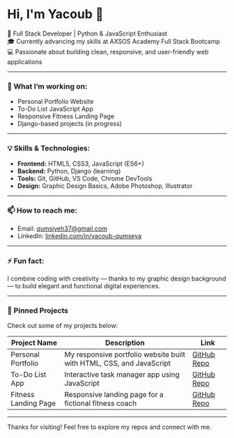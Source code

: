 # Hi, I'm Yacoub 👋

🚀 Full Stack Developer | Python & JavaScript Enthusiast  
🎓 Currently advancing my skills at AXSOS Academy Full Stack Bootcamp  
💻 Passionate about building clean, responsive, and user-friendly web applications

---

### 🔭 What I’m working on:
- Personal Portfolio Website  
- To-Do List JavaScript App  
- Responsive Fitness Landing Page  
- Django-based projects (in progress)

---

### 💡 Skills & Technologies:
- **Frontend:** HTML5, CSS3, JavaScript (ES6+)  
- **Backend:** Python, Django (learning)  
- **Tools:** Git, GitHub, VS Code, Chrome DevTools  
- **Design:** Graphic Design Basics, Adobe Photoshop, Illustrator

---

### 📫 How to reach me:
- Email: [qumsiyeh37@gmail.com](mailto:qumsiyeh37@gmail.com)  
- LinkedIn: [linkedin.com/in/yacoub-qumseya](https://www.linkedin.com/in/yacoub-qumseya-9227a2132/)  

---

### ⚡ Fun fact:
I combine coding with creativity — thanks to my graphic design background — to build elegant and functional digital experiences.

---

### 📌 Pinned Projects
Check out some of my projects below:

| Project Name           | Description                             | Link                                  |
|-----------------------|-------------------------------------|-------------------------------------|
| Personal Portfolio    | My responsive portfolio website built with HTML, CSS, and JavaScript | [GitHub Repo](https://github.com/Jacob11Q1/your-portfolio-repo) |
| To-Do List App        | Interactive task manager app using JavaScript | [GitHub Repo](https://github.com/Jacob11Q1/your-todo-app-repo) |
| Fitness Landing Page  | Responsive landing page for a fictional fitness coach | [GitHub Repo](https://github.com/Jacob11Q1/your-fitness-landing-page) |

---

Thanks for visiting! Feel free to explore my repos and connect with me.
